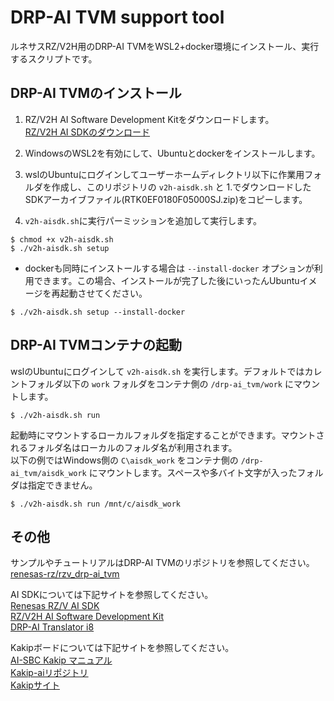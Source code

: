 DRP-AI TVM support tool
=======================

ルネサスRZ/V2H用のDRP-AI TVMをWSL2+docker環境にインストール、実行するスクリプトです。

DRP-AI TVMのインストール
------------------------
1. RZ/V2H AI Software Development Kitをダウンロードします。  
[RZ/V2H AI SDKのダウンロード](https://www.renesas.com/ja/software-tool/rzv2h-ai-software-development-kit#downloads)

2. WindowsのWSL2を有効にして、Ubuntuとdockerをインストールします。

3. wslのUbuntuにログインしてユーザーホームディレクトリ以下に作業用フォルダを作成し、このリポジトリの `v2h-aisdk.sh` と 1.でダウンロードしたSDKアーカイブファイル(RTK0EF0180F05000SJ.zip)をコピーします。

4. `v2h-aisdk.sh`に実行パーミッションを追加して実行します。
```
$ chmod +x v2h-aisdk.sh
$ ./v2h-aisdk.sh setup
```
* dockerも同時にインストールする場合は `--install-docker` オプションが利用できます。この場合、インストールが完了した後にいったんUbuntuイメージを再起動させてください。
```
$ ./v2h-aisdk.sh setup --install-docker
```


DRP-AI TVMコンテナの起動
------------------------
wslのUbuntuにログインして `v2h-aisdk.sh` を実行します。デフォルトではカレントフォルダ以下の `work` フォルダをコンテナ側の `/drp-ai_tvm/work` にマウントします。
```
$ ./v2h-aisdk.sh run
```
起動時にマウントするローカルフォルダを指定することができます。マウントされるフォルダ名はローカルのフォルダ名が利用されます。  
以下の例ではWindows側の `C\aisdk_work` をコンテナ側の `/drp-ai_tvm/aisdk_work` にマウントします。スペースや多バイト文字が入ったフォルダは指定できません。
```
$ ./v2h-aisdk.sh run /mnt/c/aisdk_work
```

その他
------
サンプルやチュートリアルはDRP-AI TVMのリポジトリを参照してください。  
[renesas-rz/rzv_drp-ai_tvm](https://github.com/renesas-rz/rzv_drp-ai_tvm)  

AI SDKについては下記サイトを参照してください。  
[Renesas RZ/V AI SDK](https://renesas-rz.github.io/rzv_ai_sdk/latest/)  
[RZ/V2H AI Software Development Kit](https://www.renesas.com/ja/software-tool/rzv2h-ai-software-development-kit)  
[DRP-AI Translator i8](https://www.renesas.com/ja/software-tool/drp-ai-translator-i8)  

Kakipボードについては下記サイトを参照してください。  
[AI-SBC Kakip マニュアル](https://yds-kakip-team.github.io/techdoc/jp/)  
[Kakip-aiリポジトリ](https://github.com/Kakip-ai)  
[Kakipサイト](https://www.kakip.ai/)
